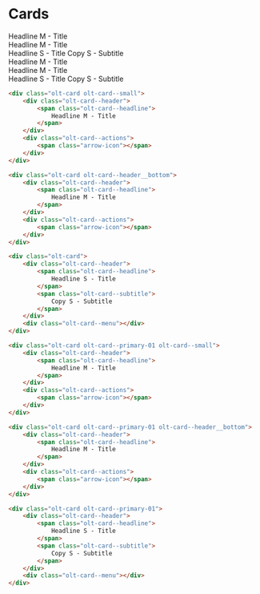 # Cards

<div class="olt-card olt-card--small">
    <div class="olt-card--header">
        <span class="olt-card--headline">
            Headline M - Title
        </span>
    </div>
    <div class="olt-card--actions">
        <span class="arrow-icon"></span>
    </div>
</div>

<div class="olt-card olt-card--header__bottom">
    <div class="olt-card--header">
        <span class="olt-card--headline">
            Headline M - Title
        </span>
    </div>
    <div class="olt-card--actions">
        <span class="arrow-icon"></span>
    </div>
</div>

<div class="olt-card">
    <div class="olt-card--header">
        <span class="olt-card--headline">
            Headline S - Title
        </span>
        <span class="olt-card--subtitle">
            Copy S - Subtitle
        </span>
    </div>
    <div class="olt-card--menu"></div>
</div>

<div class="olt-card olt-card--primary-01 olt-card--small">
    <div class="olt-card--header">
        <span class="olt-card--headline">
            Headline M - Title
        </span>
    </div>
    <div class="olt-card--actions">
        <span class="arrow-icon"></span>
    </div>
</div>

<div class="olt-card olt-card--primary-01 olt-card--header__bottom">
    <div class="olt-card--header">
        <span class="olt-card--headline">
            Headline M - Title
        </span>
    </div>
    <div class="olt-card--actions">
        <span class="arrow-icon"></span>
    </div>
</div>

<div class="olt-card olt-card--primary-01">
    <div class="olt-card--header">
        <span class="olt-card--headline">
            Headline S - Title
        </span>
        <span class="olt-card--subtitle">
            Copy S - Subtitle
        </span>
    </div>
    <div class="olt-card--menu"></div>
</div>

````html
<div class="olt-card olt-card--small">
    <div class="olt-card--header">
        <span class="olt-card--headline">
            Headline M - Title
        </span>
    </div>
    <div class="olt-card--actions">
        <span class="arrow-icon"></span>
    </div>
</div>

<div class="olt-card olt-card--header__bottom">
    <div class="olt-card--header">
        <span class="olt-card--headline">
            Headline M - Title
        </span>
    </div>
    <div class="olt-card--actions">
        <span class="arrow-icon"></span>
    </div>
</div>

<div class="olt-card">
    <div class="olt-card--header">
        <span class="olt-card--headline">
            Headline S - Title
        </span>
        <span class="olt-card--subtitle">
            Copy S - Subtitle
        </span>
    </div>
    <div class="olt-card--menu"></div>
</div>

<div class="olt-card olt-card--primary-01 olt-card--small">
    <div class="olt-card--header">
        <span class="olt-card--headline">
            Headline M - Title
        </span>
    </div>
    <div class="olt-card--actions">
        <span class="arrow-icon"></span>
    </div>
</div>

<div class="olt-card olt-card--primary-01 olt-card--header__bottom">
    <div class="olt-card--header">
        <span class="olt-card--headline">
            Headline M - Title
        </span>
    </div>
    <div class="olt-card--actions">
        <span class="arrow-icon"></span>
    </div>
</div>

<div class="olt-card olt-card--primary-01">
    <div class="olt-card--header">
        <span class="olt-card--headline">
            Headline S - Title
        </span>
        <span class="olt-card--subtitle">
            Copy S - Subtitle
        </span>
    </div>
    <div class="olt-card--menu"></div>
</div>
````
